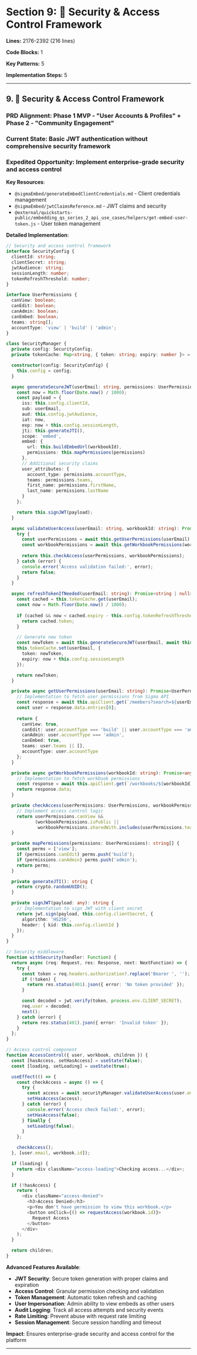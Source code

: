# Section 9: 🔐 Security & Access Control Framework

**Lines:** 2176-2392 (216 lines)

**Code Blocks:** 1

**Key Patterns:** 5

**Implementation Steps:** 5

---

## **9. 🔐 Security & Access Control Framework**

### **PRD Alignment**: Phase 1 MVP - "User Accounts & Profiles" + Phase 2 - "Community Engagement"

### **Current State**: Basic JWT authentication without comprehensive security framework

### **Expedited Opportunity**: Implement enterprise-grade security and access control

**Key Resources**:
- `@sigmaEmbed/generateEmbedClientCredentials.md` - Client credentials management
- `@sigmaEmbed/jwtClaimsReference.md` - JWT claims and security
- `@external/quickstarts-public/embedding_qs_series_2_api_use_cases/helpers/get-embed-user-token.js` - User token management

**Detailed Implementation**:
```typescript
// Security and access control framework
interface SecurityConfig {
  clientId: string;
  clientSecret: string;
  jwtAudience: string;
  sessionLength: number;
  tokenRefreshThreshold: number;
}

interface UserPermissions {
  canView: boolean;
  canEdit: boolean;
  canAdmin: boolean;
  canEmbed: boolean;
  teams: string[];
  accountType: 'view' | 'build' | 'admin';
}

class SecurityManager {
  private config: SecurityConfig;
  private tokenCache: Map<string, { token: string; expiry: number }> = new Map();

  constructor(config: SecurityConfig) {
    this.config = config;
  }

  async generateSecureJWT(userEmail: string, permissions: UserPermissions, workbookId: string): Promise<string> {
    const now = Math.floor(Date.now() / 1000);
    const payload = {
      iss: this.config.clientId,
      sub: userEmail,
      aud: this.config.jwtAudience,
      iat: now,
      exp: now + this.config.sessionLength,
      jti: this.generateJTI(),
      scope: 'embed',
      embed: {
        url: this.buildEmbedUrl(workbookId),
        permissions: this.mapPermissions(permissions)
      },
      // Additional security claims
      user_attributes: {
        account_type: permissions.accountType,
        teams: permissions.teams,
        first_name: permissions.firstName,
        last_name: permissions.lastName
      }
    };

    return this.signJWT(payload);
  }

  async validateUserAccess(userEmail: string, workbookId: string): Promise<boolean> {
    try {
      const userPermissions = await this.getUserPermissions(userEmail);
      const workbookPermissions = await this.getWorkbookPermissions(workbookId);
      
      return this.checkAccess(userPermissions, workbookPermissions);
    } catch (error) {
      console.error('Access validation failed:', error);
      return false;
    }
  }

  async refreshTokenIfNeeded(userEmail: string): Promise<string | null> {
    const cached = this.tokenCache.get(userEmail);
    const now = Math.floor(Date.now() / 1000);
    
    if (cached && now < cached.expiry - this.config.tokenRefreshThreshold) {
      return cached.token;
    }

    // Generate new token
    const newToken = await this.generateSecureJWT(userEmail, await this.getUserPermissions(userEmail), '');
    this.tokenCache.set(userEmail, {
      token: newToken,
      expiry: now + this.config.sessionLength
    });

    return newToken;
  }

  private async getUserPermissions(userEmail: string): Promise<UserPermissions> {
    // Implementation to fetch user permissions from Sigma API
    const response = await this.apiClient.get(`/members?search=${userEmail}`);
    const user = response.data.entries[0];
    
    return {
      canView: true,
      canEdit: user.accountType === 'build' || user.accountType === 'admin',
      canAdmin: user.accountType === 'admin',
      canEmbed: true,
      teams: user.teams || [],
      accountType: user.accountType
    };
  }

  private async getWorkbookPermissions(workbookId: string): Promise<any> {
    // Implementation to fetch workbook permissions
    const response = await this.apiClient.get(`/workbooks/${workbookId}/permissions`);
    return response.data;
  }

  private checkAccess(userPermissions: UserPermissions, workbookPermissions: any): boolean {
    // Implement access control logic
    return userPermissions.canView && 
           (workbookPermissions.isPublic || 
            workbookPermissions.sharedWith.includes(userPermissions.teams));
  }

  private mapPermissions(permissions: UserPermissions): string[] {
    const perms = ['view'];
    if (permissions.canEdit) perms.push('build');
    if (permissions.canAdmin) perms.push('admin');
    return perms;
  }

  private generateJTI(): string {
    return crypto.randomUUID();
  }

  private signJWT(payload: any): string {
    // Implementation to sign JWT with client secret
    return jwt.sign(payload, this.config.clientSecret, {
      algorithm: 'HS256',
      header: { kid: this.config.clientId }
    });
  }
}

// Security middleware
function withSecurity(handler: Function) {
  return async (req: Request, res: Response, next: NextFunction) => {
    try {
      const token = req.headers.authorization?.replace('Bearer ', '');
      if (!token) {
        return res.status(401).json({ error: 'No token provided' });
      }

      const decoded = jwt.verify(token, process.env.CLIENT_SECRET);
      req.user = decoded;
      next();
    } catch (error) {
      return res.status(401).json({ error: 'Invalid token' });
    }
  };
}

// Access control component
function AccessControl({ user, workbook, children }) {
  const [hasAccess, setHasAccess] = useState(false);
  const [loading, setLoading] = useState(true);

  useEffect(() => {
    const checkAccess = async () => {
      try {
        const access = await securityManager.validateUserAccess(user.email, workbook.id);
        setHasAccess(access);
      } catch (error) {
        console.error('Access check failed:', error);
        setHasAccess(false);
      } finally {
        setLoading(false);
      }
    };

    checkAccess();
  }, [user.email, workbook.id]);

  if (loading) {
    return <div className="access-loading">Checking access...</div>;
  }

  if (!hasAccess) {
    return (
      <div className="access-denied">
        <h3>Access Denied</h3>
        <p>You don't have permission to view this workbook.</p>
        <button onClick={() => requestAccess(workbook.id)}>
          Request Access
        </button>
      </div>
    );
  }

  return children;
}
```

**Advanced Features Available**:
- **JWT Security**: Secure token generation with proper claims and expiration
- **Access Control**: Granular permission checking and validation
- **Token Management**: Automatic token refresh and caching
- **User Impersonation**: Admin ability to view embeds as other users
- **Audit Logging**: Track all access attempts and security events
- **Rate Limiting**: Prevent abuse with request rate limiting
- **Session Management**: Secure session handling and timeout

**Impact**: Ensures enterprise-grade security and access control for the platform

---
